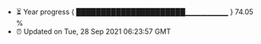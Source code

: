 - ⏳ Year progress { ██████████████████████▁▁▁▁▁▁▁▁ } 74.05 %
- ⏰ Updated on Tue, 28 Sep 2021 06:23:57 GMT

